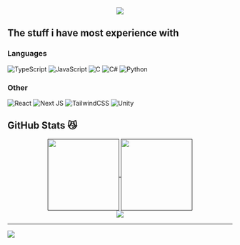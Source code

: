 <div align="center">
  <img src="https://github.com/user-attachments/assets/030b9b27-c5af-4e83-90d1-713b6585372b"/>
</div>


## The stuff i have most experience with
### Languages
![TypeScript](https://img.shields.io/badge/typescript-%23007ACC.svg?style=for-the-badge&logo=typescript&logoColor=white) ![JavaScript](https://img.shields.io/badge/javascript-%23323330.svg?style=for-the-badge&logo=javascript&logoColor=%23F7DF1E) ![C](https://img.shields.io/badge/c-%2300599C.svg?style=for-the-badge&logo=c&logoColor=white) ![C#](https://img.shields.io/badge/c%23-%23239120.svg?style=for-the-badge&logo=csharp&logoColor=white) ![Python](https://img.shields.io/badge/python-3670A0?style=for-the-badge&logo=python&logoColor=ffdd54) 

### Other
![React](https://img.shields.io/badge/react-%2320232a.svg?style=for-the-badge&logo=react&logoColor=%2361DAFB) ![Next JS](https://img.shields.io/badge/Next-black?style=for-the-badge&logo=next.js&logoColor=white) ![TailwindCSS](https://img.shields.io/badge/tailwindcss-%2338B2AC.svg?style=for-the-badge&logo=tailwind-css&logoColor=white) ![Unity](https://img.shields.io/badge/unity-%23000000.svg?style=for-the-badge&logo=unity&logoColor=white)

## GitHub Stats 😼
<div align="center">
  <a href="">
    <img height=160 align="center" src="https://github-readme-stats.vercel.app/api?username=xltj&theme=rose_pine&hide_border=false&include_all_commits=false&count_private=false"/>
  </a>
  <a href="">
    <img height=160 align="center" src="https://github-readme-streak-stats.herokuapp.com/?user=xltj&theme=rose_pine&hide_border=false"/>
  </a>
  </br>
  <a href="">
    <img align="center" src="https://github-readme-stats.vercel.app/api/top-langs/?username=xltj&theme=rose_pine&hide_border=false&size_weight=0.5&count_weight=0.5&langs_count=8&layout=compact&card_width=780"/>
  </a
</div>

---

<div align="left">
<img src="https://visitcount.itsvg.in/api?id=xltj&icon=0&color=6)](https://visitcount.itsvg.in"/>
</div>


<!--
<div align="center">
  <img src="https://github.com/user-attachments/assets/98eb49d7-a190-4ff7-94e6-2f2370f8507b"/>
</div>
-->
